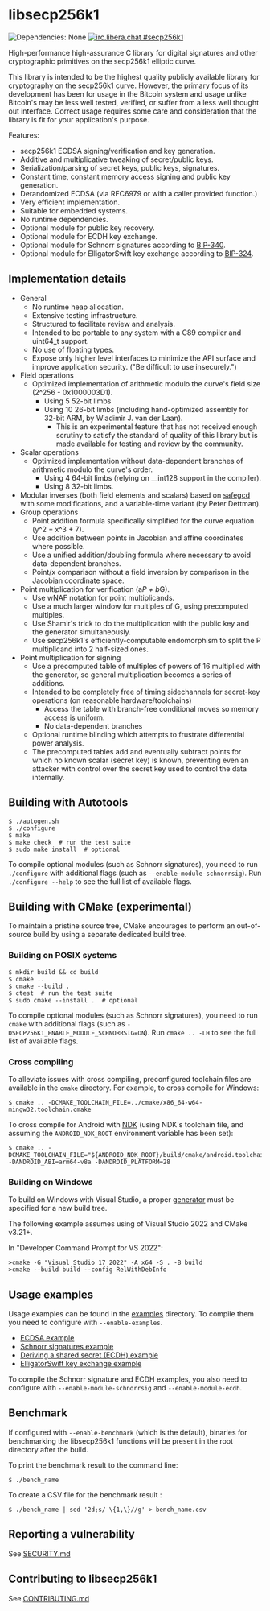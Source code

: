 # libsecp256k1

![Dependencies: None](https://img.shields.io/badge/dependencies-none-success)
[![irc.libera.chat #secp256k1](https://img.shields.io/badge/irc.libera.chat-%23secp256k1-success)](https://web.libera.chat/#secp256k1)

High-performance high-assurance C library for digital signatures and other cryptographic primitives on the secp256k1 elliptic curve.

This library is intended to be the highest quality publicly available library for cryptography on the secp256k1 curve. However, the primary focus of its development has been for usage in the Bitcoin system and usage unlike Bitcoin's may be less well tested, verified, or suffer from a less well thought out interface. Correct usage requires some care and consideration that the library is fit for your application's purpose.

Features:

- secp256k1 ECDSA signing/verification and key generation.
- Additive and multiplicative tweaking of secret/public keys.
- Serialization/parsing of secret keys, public keys, signatures.
- Constant time, constant memory access signing and public key generation.
- Derandomized ECDSA (via RFC6979 or with a caller provided function.)
- Very efficient implementation.
- Suitable for embedded systems.
- No runtime dependencies.
- Optional module for public key recovery.
- Optional module for ECDH key exchange.
- Optional module for Schnorr signatures according to [BIP-340](https://github.com/bitcoin/bips/blob/master/bip-0340.mediawiki).
- Optional module for ElligatorSwift key exchange according to [BIP-324](https://github.com/bitcoin/bips/blob/master/bip-0324.mediawiki).

## Implementation details

- General
  - No runtime heap allocation.
  - Extensive testing infrastructure.
  - Structured to facilitate review and analysis.
  - Intended to be portable to any system with a C89 compiler and uint64_t support.
  - No use of floating types.
  - Expose only higher level interfaces to minimize the API surface and improve application security. ("Be difficult to use insecurely.")
- Field operations
  - Optimized implementation of arithmetic modulo the curve's field size (2^256 - 0x1000003D1).
    - Using 5 52-bit limbs
    - Using 10 26-bit limbs (including hand-optimized assembly for 32-bit ARM, by Wladimir J. van der Laan).
      - This is an experimental feature that has not received enough scrutiny to satisfy the standard of quality of this library but is made available for testing and review by the community.
- Scalar operations
  - Optimized implementation without data-dependent branches of arithmetic modulo the curve's order.
    - Using 4 64-bit limbs (relying on \_\_int128 support in the compiler).
    - Using 8 32-bit limbs.
- Modular inverses (both field elements and scalars) based on [safegcd](https://gcd.cr.yp.to/index.html) with some modifications, and a variable-time variant (by Peter Dettman).
- Group operations
  - Point addition formula specifically simplified for the curve equation (y^2 = x^3 + 7).
  - Use addition between points in Jacobian and affine coordinates where possible.
  - Use a unified addition/doubling formula where necessary to avoid data-dependent branches.
  - Point/x comparison without a field inversion by comparison in the Jacobian coordinate space.
- Point multiplication for verification (a*P + b*G).
  - Use wNAF notation for point multiplicands.
  - Use a much larger window for multiples of G, using precomputed multiples.
  - Use Shamir's trick to do the multiplication with the public key and the generator simultaneously.
  - Use secp256k1's efficiently-computable endomorphism to split the P multiplicand into 2 half-sized ones.
- Point multiplication for signing
  - Use a precomputed table of multiples of powers of 16 multiplied with the generator, so general multiplication becomes a series of additions.
  - Intended to be completely free of timing sidechannels for secret-key operations (on reasonable hardware/toolchains)
    - Access the table with branch-free conditional moves so memory access is uniform.
    - No data-dependent branches
  - Optional runtime blinding which attempts to frustrate differential power analysis.
  - The precomputed tables add and eventually subtract points for which no known scalar (secret key) is known, preventing even an attacker with control over the secret key used to control the data internally.

## Building with Autotools

    $ ./autogen.sh
    $ ./configure
    $ make
    $ make check  # run the test suite
    $ sudo make install  # optional

To compile optional modules (such as Schnorr signatures), you need to run `./configure` with additional flags (such as `--enable-module-schnorrsig`). Run `./configure --help` to see the full list of available flags.

## Building with CMake (experimental)

To maintain a pristine source tree, CMake encourages to perform an out-of-source build by using a separate dedicated build tree.

### Building on POSIX systems

    $ mkdir build && cd build
    $ cmake ..
    $ cmake --build .
    $ ctest  # run the test suite
    $ sudo cmake --install .  # optional

To compile optional modules (such as Schnorr signatures), you need to run `cmake` with additional flags (such as `-DSECP256K1_ENABLE_MODULE_SCHNORRSIG=ON`). Run `cmake .. -LH` to see the full list of available flags.

### Cross compiling

To alleviate issues with cross compiling, preconfigured toolchain files are available in the `cmake` directory.
For example, to cross compile for Windows:

    $ cmake .. -DCMAKE_TOOLCHAIN_FILE=../cmake/x86_64-w64-mingw32.toolchain.cmake

To cross compile for Android with [NDK](https://developer.android.com/ndk/guides/cmake) (using NDK's toolchain file, and assuming the `ANDROID_NDK_ROOT` environment variable has been set):

    $ cmake .. -DCMAKE_TOOLCHAIN_FILE="${ANDROID_NDK_ROOT}/build/cmake/android.toolchain.cmake" -DANDROID_ABI=arm64-v8a -DANDROID_PLATFORM=28

### Building on Windows

To build on Windows with Visual Studio, a proper [generator](https://cmake.org/cmake/help/latest/manual/cmake-generators.7.html#visual-studio-generators) must be specified for a new build tree.

The following example assumes using of Visual Studio 2022 and CMake v3.21+.

In "Developer Command Prompt for VS 2022":

    >cmake -G "Visual Studio 17 2022" -A x64 -S . -B build
    >cmake --build build --config RelWithDebInfo

## Usage examples

Usage examples can be found in the [examples](examples) directory. To compile them you need to configure with `--enable-examples`.

- [ECDSA example](examples/ecdsa.c)
- [Schnorr signatures example](examples/schnorr.c)
- [Deriving a shared secret (ECDH) example](examples/ecdh.c)
- [ElligatorSwift key exchange example](examples/ellswift.c)

To compile the Schnorr signature and ECDH examples, you also need to configure with `--enable-module-schnorrsig` and `--enable-module-ecdh`.

## Benchmark

If configured with `--enable-benchmark` (which is the default), binaries for benchmarking the libsecp256k1 functions will be present in the root directory after the build.

To print the benchmark result to the command line:

    $ ./bench_name

To create a CSV file for the benchmark result :

    $ ./bench_name | sed '2d;s/ \{1,\}//g' > bench_name.csv

## Reporting a vulnerability

See [SECURITY.md](SECURITY.md)

## Contributing to libsecp256k1

See [CONTRIBUTING.md](CONTRIBUTING.md)
